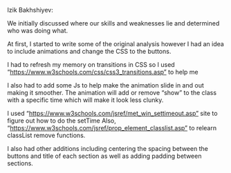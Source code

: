 Izik Bakhshiyev:


We initially discussed where our skills and weaknesses lie and determined who was doing what. 

At first, I started to write some of the original analysis however I had an idea to include animations and change the CSS to the buttons.  

I had to refresh my memory on transitions in CSS so I used “https://www.w3schools.com/css/css3_transitions.asp” to help me

I also had to add some Js to help make the animation slide in and out making it smoother. The animation will add or remove “show” to the class with a specific time which will make it look less clunky. 

I used “https://www.w3schools.com/jsref/met_win_settimeout.asp” site to figure out how to do the setTime Also, “https://www.w3schools.com/jsref/prop_element_classlist.asp” to relearn classList remove functions. 

I also had other additions including centering the spacing between the buttons and title of each section as well as adding padding between sections. 

